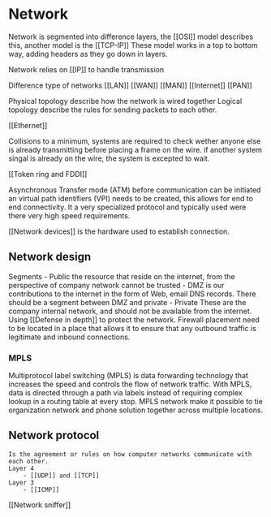 # Network
Network is segmented into difference layers, the [[OSI]] model describes this, another model is the [[TCP-IP]] These model works in a top to bottom way, adding headers as they go down in layers. 

Network relies on [[IP]] to handle transmission 

Difference type of networks 
	[[LAN]]
	[[WAN]]
	[[MAN]]
	[[Internet]]
	[[PAN]]

Physical topology describe how the network is wired together 
Logical topology describe the rules for sending packets to each other. 

[[Ethernet]]

Collisions to a minimum, systems are required to check wether anyone else is already transmitting before placing a frame on the wire. if another system singal is already on the wire, the system is excepted to wait. 

[[Token ring and FDDI]]

Asynchronous Transfer mode (ATM) before communication can be initiated an virtual path identifiers (VPI) needs to be created, this allows for end to end connectivity. It a very specialized protocol and typically used were there very high speed requirements. 
	
 [[Network devices]] is the hardware used to establish connection. 

## Network design
Segments 
	-	Public the resource that reside on the internet, from the perspective of company network cannot be trusted 
	-	DMZ is our contributions to the internet in the form of Web, email DNS records. There should be a segment between DMZ and private
	-	Private These are the company internal network, and should not be available from the internet. 
Using [[Defense in depth]] to protect the network. 
Firewall placement need to be located in a place that allows it to ensure that any outbound traffic is legitimate and inbound connections.
	
### MPLS
Multiprotocol label switching (MPLS)  is data forwarding technology that increases the speed and controls the flow of network traffic. With MPLS, data is directed through a path via labels instead of requiring complex lookup in a routing table at every stop. MPLS network make it possible to tie organization network and phone solution together across multiple locations. 
	
## Network protocol 
	Is the agreement or rules on how computer networks communicate with each other. 
	Layer 4 
		- [[UDP]] and [[TCP]] 
	Layer 3 
		- [[ICMP]] 
		
[[Network sniffer]]